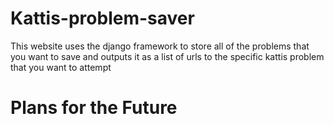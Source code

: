 # Kattis-problem-saver
This website uses the django framework to store all of the problems that you want to save and outputs it as a list of urls to the specific kattis problem that you want to attempt

# Plans for the Future
